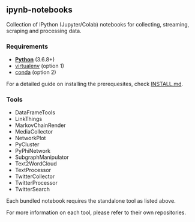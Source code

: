 ipynb-notebooks
---

Collection of IPython (Jupyter/Colab) notebooks for collecting, streaming, scraping and processing data.

### Requirements

* **[Python](https://www.python.org/downloads/)** (3.6.8+)
* [virtualenv](https://pypi.org/project/virtualenv/) (option 1)
* [conda](https://docs.conda.io/en/latest/miniconda.html) (option 2)

For a detailed guide on installing the prerequesites, check [INSTALL.md](INSTALL.md).

### Tools

* DataFrameTools
* LinkThings
* MarkovChainRender
* MediaCollector
* NetworkPlot
* PyCluster
* PyPhiNetwork
* SubgraphManipulator
* Text2WordCloud
* TextProcessor
* TwitterCollector
* TwitterProcessor
* TwitterSearch

Each bundled notebook requires the standalone tool as listed above.

For more information on each tool, please refer to their own repositories.
